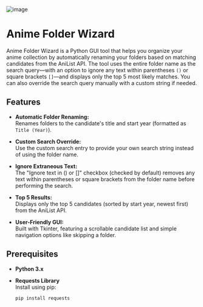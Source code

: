 ![image](https://github.com/user-attachments/assets/73a401aa-3ba3-4785-adf1-b502e088de83)

# Anime Folder Wizard

Anime Folder Wizard is a Python GUI tool that helps you organize your anime collection by automatically renaming your folders based on matching candidates from the AniList API. The tool uses the entire folder name as the search query—with an option to ignore any text within parentheses `()` or square brackets `[]`—and displays only the top 5 most likely matches. You can also override the search query manually with a custom string if needed.

## Features

- **Automatic Folder Renaming:**  
  Renames folders to the candidate's title and start year (formatted as `Title (Year)`).

- **Custom Search Override:**  
  Use the custom search entry to provide your own search string instead of using the folder name.

- **Ignore Extraneous Text:**  
  The "Ignore text in () or []" checkbox (checked by default) removes any text within parentheses or square brackets from the folder name before performing the search.

- **Top 5 Results:**  
  Displays only the top 5 candidates (sorted by start year, newest first) from the AniList API.

- **User-Friendly GUI:**  
  Built with Tkinter, featuring a scrollable candidate list and simple navigation options like skipping a folder.

## Prerequisites

- **Python 3.x**

- **Requests Library**  
  Install using pip:

  ```bash
  pip install requests


